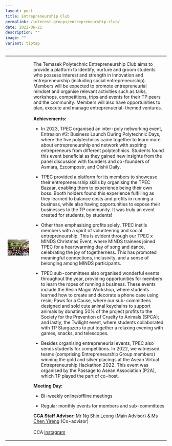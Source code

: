 ```yaml
---
layout: post
title: Entrepreneurship Club
permalink: /interest-groups/entrepreneurship-club/
date: 2022-06-21
description: ""
image: ""
variant: tiptap
---
```

<table style="minWidth: 50px">
<colgroup>
<col>
<col>
</colgroup>
<tbody>
<tr>
<td rowspan="1" colspan="1">
<div class="isomer-image-wrapper">
<img style="width: 100%" height="auto" width="100%" alt="" src="/images/Interest Groups/Entrepreneurship_Group.jpg">
</div>
</td>
<td rowspan="1" colspan="1">
<p>The Temasek Polytechnic Entrepreneurship Club aims to provide a platform
to identify, nurture and groom students who possess interest and strength
in innovation and entrepreneurship (including social entrepreneurship).
Members will be expected to promote entrepreneurial mindset and organise
relevant activities such as talks, workshops, competitions, trips and events
for their TP peers and the community. Members will also have opportunities
to plan, execute and manage entreprenuerial-themed ventures.
<br>
<br><strong>Achievements:</strong>
<br>
</p>
<ul data-tight="true" class="tight">
<li>
<p>In 2023, TPEC organised an inter-poly networking event, Entresion #2:
Business Launch During Polytechnic Days, where the five polytechnics came
together to learn more about entrepreneurship and network with aspiring
entrepreneurs from different polytechnics. Students found this event beneficial
as they gained new insights from the panel discussion with founders and
co-founders of Asmara, Ezcompostr, and Oishii Daily.</p>
</li>
<li>
<p>TPEC provided a platform for its members to showcase their entrepreneurship
skills by organising the TPEC Bazaar, enabling them to experience being
their own boss. Booth holders found this experience fulfilling as they
learned to balance costs and profits in running a business, while also
having opportunities to expose their businesses to the TP community. It
was truly an event created for students, by students!</p>
</li>
<li>
<p>Other than emphasising profits solely, TPEC instils members with a spirit
of volunteering and social entrepreneurship. This is evident through our
TPEC x MINDS Christmas Event, where MINDS trainees joined TPEC for a heartwarming
day of song and dance, celebrating the joy of togetherness. This has promoted
meaningful connections, inclusivity, and a sense of belonging among MINDS
participants.</p>
</li>
<li>
<p>TPEC sub-committees also organised wonderful events throughout the year,
providing opportunities for members to learn the ropes of running a business.
These events include the Resin Magic Workshop, where students learned how
to create and decorate a phone case using resin; Paws for a Cause, where
our sub-committees designed and sold cute animal keychains to support animals
by donating 50% of the project profits to the Society for the Prevention
of Cruelty to Animals (SPCA); and lastly, the Twilight event, where students
collaborated with TP Stargazers to put together a relaxing evening with
games, snacks, and telescopes.</p>
</li>
<li>
<p>Besides organising entrepreneurial events, TPEC also sends students for
competitions. In 2022, we witnessed teams (comprising Entrepreneurship
Group members) winning the gold and silver placings at the Asean Virtual
Entrepreneurship Hackathon 2022. This event was organised by the Passage
to Asean Association (P2A), which TP played the part of co-host.</p>
</li>
</ul>
<p><strong>Meeting Day:</strong>
<br>
</p>
<ul data-tight="true" class="tight">
<li>
<p>Bi-weekly online/offline meetings</p>
</li>
<li>
<p>Regular monthly events for members and sub-committees</p>
</li>
</ul>
<p><strong>CCA Staff Advisor:</strong>  <a href="mailto:NG_Shin_Leong@TP.EDU.SG" rel="noopener noreferrer nofollow" target="_blank">Mr Ng Shin Leong</a> (Main Advisor)
&amp; <a href="mailto:CHEN_Yireng@TP.EDU.SG" rel="noopener noreferrer nofollow" target="_blank">Ms Chen Yireng</a> (Co-advisor)
<br>
<br>CCA <a href="https://www.instagram.com/tpec.enspire/" rel="noopener noreferrer nofollow" target="_blank">Instagram</a>
</p>
</td>
</tr>
</tbody>
</table>
<p></p>